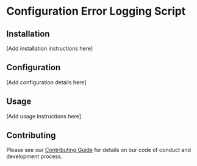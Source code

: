 # Configuration Error Logging Script

## Installation

[Add installation instructions here]

## Configuration

[Add configuration details here]

## Usage

[Add usage instructions here]

## Contributing

Please see our [Contributing Guide](/Users/allan/Projects/iota/scripts/../../CONTRIBUTING.md) for details on our code of conduct and development process.
